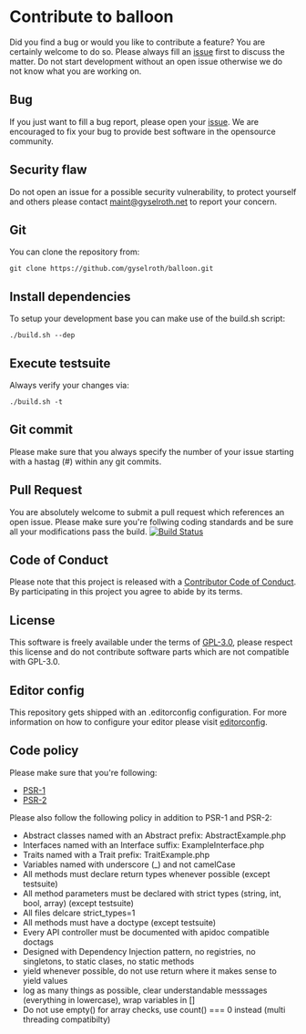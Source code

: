 # Contribute to balloon
Did you find a bug or would you like to contribute a feature? You are certainly welcome to do so.
Please always fill an [issue](https://github.com/gyselroth/balloon/issues/new) first to discuss the matter.
Do not start development without an open issue otherwise we do not know what you are working on. 

## Bug
If you just want to fill a bug report, please open your [issue](https://github.com/gyselroth/balloon/issues/new).
We are encouraged to fix your bug to provide best software in the opensource community.

## Security flaw
Do not open an issue for a possible security vulnerability, to protect yourself and others please contact <maint@gyselroth.net>
to report your concern.

## Git
You can clone the repository from:
```
git clone https://github.com/gyselroth/balloon.git
```

## Install dependencies
To setup your development base you can make use of the build.sh script:
```
./build.sh --dep
```

## Execute testsuite
Always verify your changes via:
```
./build.sh -t
```

## Git commit 
Please make sure that you always specify the number of your issue starting with a hastag (#) within any git commits.

## Pull Request
You are absolutely welcome to submit a pull request which references an open issue. Please make sure you're follwing coding standards 
and be sure all your modifications pass the build.
[![Build Status](https://travis-ci.org/gyselroth/balloon.svg?branch=v2)](https://travis-ci.org/gyselroth/balloon)

## Code of Conduct
Please note that this project is released with a [Contributor Code of Conduct](https://github.com/gyselroth/balloon/CODE_OF_CONDUCT.md). By participating in this project you agree to abide by its terms.

## License
This software is freely available under the terms of [GPL-3.0](https://github.com/gyselroth/balloon/LICENSE), please respect this license
and do not contribute software parts which are not compatible with GPL-3.0.

## Editor config
This repository gets shipped with an .editorconfig configuration. For more information on how to configure your editor please visit [editorconfig](https://github.com/editorconfig).

## Code policy
Please make sure that you're following:
* [PSR-1](http://www.php-fig.org/psr/psr-1/)
* [PSR-2](http://www.php-fig.org/psr/psr-2/)

Please also follow the following policy in addition to PSR-1 and PSR-2:

* Abstract classes named with an Abstract prefix: AbstractExample.php
* Interfaces named with an Interface suffix: ExampleInterface.php
* Traits named with a Trait prefix: TraitExample.php
* Variables named with underscore (_) and not camelCase
* All methods must declare return types whenever possible (except testsuite)
* All method parameters must be declared with strict types (string, int, bool, array) (except testsuite)
* All files delcare strict_types=1
* All methods must have a doctype (except testsuite)
* Every API controller must be documented with apidoc compatible doctags
* Designed with Dependency Injection pattern, no registries, no singletons, to static clases, no static methods
* yield whenever possible, do not use return where it makes sense to yield values
* log as many things as possible, clear understandable messsages (everything in lowercase), wrap variables in []
* Do not use empty() for array checks, use count() === 0 instead (multi threading compatibilty)
